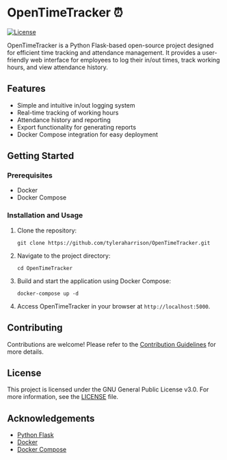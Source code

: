 # OpenTimeTracker ⏰

[![License](https://img.shields.io/badge/license-GNU-blue.svg)](https://choosealicense.com/licenses/gpl-3.0/)

OpenTimeTracker is a Python Flask-based open-source project designed for efficient time tracking and attendance management. It provides a user-friendly web interface for employees to log their in/out times, track working hours, and view attendance history.

## Features

- Simple and intuitive in/out logging system
- Real-time tracking of working hours
- Attendance history and reporting
- Export functionality for generating reports
- Docker Compose integration for easy deployment

## Getting Started

### Prerequisites

- Docker
- Docker Compose

### Installation and Usage

1. Clone the repository:

   ```shell
   git clone https://github.com/tyleraharrison/OpenTimeTracker.git
   ```

2. Navigate to the project directory:

   ```shell
   cd OpenTimeTracker
   ```

3. Build and start the application using Docker Compose:

   ```shell
   docker-compose up -d
   ```

4. Access OpenTimeTracker in your browser at `http://localhost:5000`.

## Contributing

Contributions are welcome! Please refer to the [Contribution Guidelines](CONTRIBUTING.md) for more details.

## License

This project is licensed under the GNU General Public License v3.0. For more information, see the [LICENSE](LICENSE) file.

## Acknowledgements

- [Python Flask](https://flask.palletsprojects.com/)
- [Docker](https://www.docker.com/)
- [Docker Compose](https://docs.docker.com/compose/)
